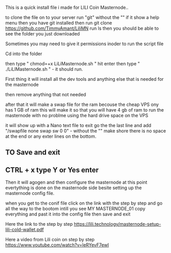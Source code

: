 This is a quick install file i made for LILI Coin Masternode..

to clone the file on to your server run "git" without the "" if it show a help menu then you have git installed then run 
git clone https://github.com/TimmyAmant/LiliMN 
run ls then you should be able to see the folder you just downloaded

Sometimes you may need to give it permissions inoder to run the script file

Cd into the folder 

then type " chmod=+x LiLiMasternode.sh " hit enter 
then type " ./LiLIMasternode.sh " - it should run. 

First thing it will install all the dev tools and anything else that is needed for the masternode 

then remove anything that not needed 

after that it will make a swap file for the ram becouse the cheap VPS ony has 1 GB of ram this will make it so that you will 
have 4 gb of ram to run the masternode with no problme using the hard drive space on the VPS


it will show up with a Nano text file to exit go the the last line and add "/swapfile none swap sw 0 0" - without the "" make shore 
there is no space at the end or any exter lines on the bottom. 

TO Save and exit 
-----------------
CTRL + x 
type Y or Yes enter 
----------------

Then it will agogen and then configure the masternode 
at this point evertything is done on the masternode side besite setting up the masternode config file. 

when you get to the conif file click on the link with the step by step and go all the way to the bootom intill you see
MY MASTERNODE_01 copy everything and past it into the config file then save and exit



Here the link to the step by step 
https://lili.technology/masternode-setup-lili-cold-wallet.pdf

Here a video from Lili coin on step by step 
https://www.youtube.com/watch?v=leRYevF7ewI

